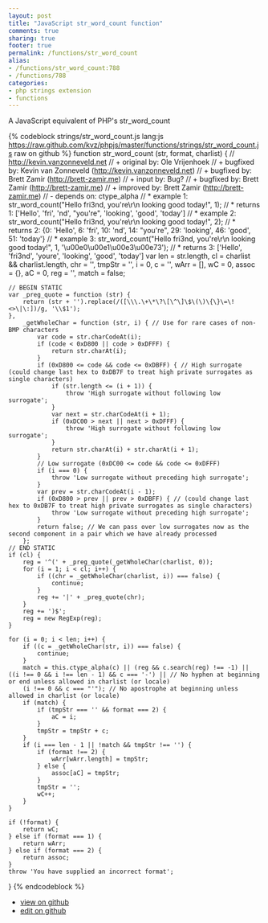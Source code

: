 ```yaml
---
layout: post
title: "JavaScript str_word_count function"
comments: true
sharing: true
footer: true
permalink: /functions/str_word_count
alias:
- /functions/str_word_count:788
- /functions/788
categories:
- php strings extension
- functions
---
```

A JavaScript equivalent of PHP's str_word_count

<!-- more -->

{% codeblock strings/str_word_count.js lang:js https://raw.github.com/kvz/phpjs/master/functions/strings/str_word_count.js raw on github %}
function str_word_count (str, format, charlist) {
    // http://kevin.vanzonneveld.net
    // +   original by: Ole Vrijenhoek
    // +   bugfixed by: Kevin van Zonneveld (http://kevin.vanzonneveld.net)
    // +   bugfixed by: Brett Zamir (http://brett-zamir.me)
    // +   input by: Bug?
    // +   bugfixed by: Brett Zamir (http://brett-zamir.me)
    // +   improved by: Brett Zamir (http://brett-zamir.me)
    // -   depends on: ctype_alpha
    // *     example 1: str_word_count("Hello fri3nd, you're\r\n       looking          good today!", 1);
    // *     returns 1: ['Hello', 'fri', 'nd', "you're", 'looking', 'good', 'today']
    // *     example 2: str_word_count("Hello fri3nd, you're\r\n       looking          good today!", 2);
    // *     returns 2: {0: 'Hello', 6: 'fri', 10: 'nd', 14: "you're", 29: 'looking', 46: 'good', 51: 'today'}
    // *     example 3: str_word_count("Hello fri3nd, you're\r\n       looking          good today!", 1, '\u00e0\u00e1\u00e3\u00e73');
    // *     returns 3: ['Hello', 'fri3nd', 'youre', 'looking', 'good', 'today']
    var len = str.length,
        cl = charlist && charlist.length,
        chr = '',
        tmpStr = '',
        i = 0,
        c = '',
        wArr = [],
        wC = 0,
        assoc = {},
        aC = 0,
        reg = '',
        match = false;

    // BEGIN STATIC
    var _preg_quote = function (str) {
        return (str + '').replace(/([\\\.\+\*\?\[\^\]\$\(\)\{\}\=\!<>\|\:])/g, '\\$1');
    },
        _getWholeChar = function (str, i) { // Use for rare cases of non-BMP characters
            var code = str.charCodeAt(i);
            if (code < 0xD800 || code > 0xDFFF) {
                return str.charAt(i);
            }
            if (0xD800 <= code && code <= 0xDBFF) { // High surrogate (could change last hex to 0xDB7F to treat high private surrogates as single characters)
                if (str.length <= (i + 1)) {
                    throw 'High surrogate without following low surrogate';
                }
                var next = str.charCodeAt(i + 1);
                if (0xDC00 > next || next > 0xDFFF) {
                    throw 'High surrogate without following low surrogate';
                }
                return str.charAt(i) + str.charAt(i + 1);
            }
            // Low surrogate (0xDC00 <= code && code <= 0xDFFF)
            if (i === 0) {
                throw 'Low surrogate without preceding high surrogate';
            }
            var prev = str.charCodeAt(i - 1);
            if (0xD800 > prev || prev > 0xDBFF) { // (could change last hex to 0xDB7F to treat high private surrogates as single characters)
                throw 'Low surrogate without preceding high surrogate';
            }
            return false; // We can pass over low surrogates now as the second component in a pair which we have already processed
        };
    // END STATIC
    if (cl) {
        reg = '^(' + _preg_quote(_getWholeChar(charlist, 0));
        for (i = 1; i < cl; i++) {
            if ((chr = _getWholeChar(charlist, i)) === false) {
                continue;
            }
            reg += '|' + _preg_quote(chr);
        }
        reg += ')$';
        reg = new RegExp(reg);
    }

    for (i = 0; i < len; i++) {
        if ((c = _getWholeChar(str, i)) === false) {
            continue;
        }
        match = this.ctype_alpha(c) || (reg && c.search(reg) !== -1) || ((i !== 0 && i !== len - 1) && c === '-') || // No hyphen at beginning or end unless allowed in charlist (or locale)
        (i !== 0 && c === "'"); // No apostrophe at beginning unless allowed in charlist (or locale)
        if (match) {
            if (tmpStr === '' && format === 2) {
                aC = i;
            }
            tmpStr = tmpStr + c;
        }
        if (i === len - 1 || !match && tmpStr !== '') {
            if (format !== 2) {
                wArr[wArr.length] = tmpStr;
            } else {
                assoc[aC] = tmpStr;
            }
            tmpStr = '';
            wC++;
        }
    }

    if (!format) {
        return wC;
    } else if (format === 1) {
        return wArr;
    } else if (format === 2) {
        return assoc;
    }
    throw 'You have supplied an incorrect format';
}
{% endcodeblock %}

 - [view on github](https://github.com/kvz/phpjs/blob/master/functions/strings/str_word_count.js)
 - [edit on github](https://github.com/kvz/phpjs/edit/master/functions/strings/str_word_count.js)

